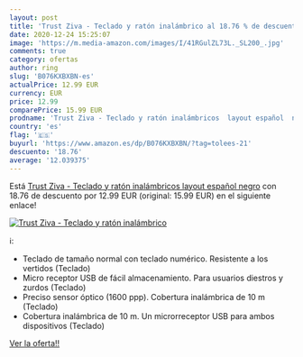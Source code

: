 ```yaml
---
layout: post
title: 'Trust Ziva - Teclado y ratón inalámbrico al 18.76 % de descuento'
date: 2020-12-24 15:25:07
image: 'https://m.media-amazon.com/images/I/41RGulZL73L._SL200_.jpg'
comments: true
category: ofertas
author: ring
slug: 'B076KXBXBN-es'
actualPrice: 12.99 EUR
currency: EUR
price: 12.99
comparePrice: 15.99 EUR
prodname: 'Trust Ziva - Teclado y ratón inalámbricos  layout español  negro'
country: 'es'
flag: '🇪🇸'
buyurl: 'https://www.amazon.es/dp/B076KXBXBN/?tag=tolees-21'
descuento: '18.76'
average: '12.039375'
---
```


Está [Trust Ziva - Teclado y ratón inalámbricos  layout español  negro](https://www.amazon.es/dp/B076KXBXBN/?tag=tolees-21) con 18.76 de descuento por 12.99 EUR (original: 15.99 EUR) en el siguiente enlace!

[![Trust Ziva - Teclado y ratón inalámbrico](https://m.media-amazon.com/images/I/41RGulZL73L._SL200_.jpg)](https://www.amazon.es/dp/B076KXBXBN/?tag=tolees-21)

ℹ️:

- Teclado de tamaño normal con teclado numérico. Resistente a los vertidos (Teclado)
- Micro receptor USB de fácil almacenamiento. Para usuarios diestros y zurdos (Teclado)
- Preciso sensor óptico (1600 ppp). Cobertura inalámbrica de 10 m (Teclado)
- Cobertura inalámbrica de 10 m. Un microrreceptor USB para ambos dispositivos (Teclado)

[Ver la oferta!!](https://www.amazon.es/dp/B076KXBXBN/?tag=tolees-21)
